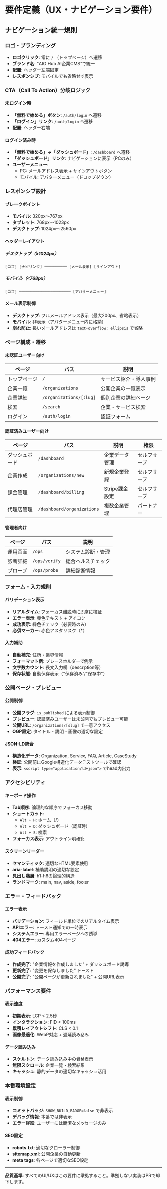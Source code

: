 # 要件定義（UX・ナビゲーション要件）

## ナビゲーション統一規則

### ロゴ・ブランディング
- **ロゴクリック**: 常に `/` （トップページ）へ遷移
- **ブランド名**: "AIO Hub AI企業CMS"で統一
- **配置**: ヘッダー左端固定
- **レスポンシブ**: モバイルでも省略せず表示

### CTA（Call To Action）分岐ロジック

#### 未ログイン時
- **「無料で始める」ボタン**: `/auth/login` へ遷移
- **「ログイン」リンク**: `/auth/login` へ遷移
- **配置**: ヘッダー右端

#### ログイン済み時
- **「無料で始める」→「ダッシュボード」**: `/dashboard` へ遷移
- **「ダッシュボード」リンク**: ナビゲーションに表示（PCのみ）
- **ユーザーメニュー**: 
  - PC: メールアドレス表示 + サインアウトボタン
  - モバイル: アバターメニュー（ドロップダウン）

### レスポンシブ設計

#### ブレークポイント
- **モバイル**: 320px〜767px
- **タブレット**: 768px〜1023px  
- **デスクトップ**: 1024px〜2560px

#### ヘッダーレイアウト

##### デスクトップ（≥1024px）
```
[ロゴ] [ナビリンク] ────────── [メール表示] [サインアウト]
```

##### モバイル（<768px）
```
[ロゴ] ─────────────────────── [アバターメニュー]
```

#### メール表示制御
- **デスクトップ**: フルメールアドレス表示（最大200px、省略表示）
- **モバイル**: 非表示（アバターメニュー内に格納）
- **崩れ防止**: 長いメールアドレスは `text-overflow: ellipsis` で省略

### ページ構成・遷移

#### 未認証ユーザー向け
| ページ | パス | 説明 |
|--------|------|------|
| トップページ | `/` | サービス紹介・導入事例 |
| 企業一覧 | `/organizations` | 公開企業の一覧表示 |
| 企業詳細 | `/organizations/[slug]` | 個別企業の詳細ページ |
| 検索 | `/search` | 企業・サービス検索 |
| ログイン | `/auth/login` | 認証フォーム |

#### 認証済みユーザー向け
| ページ | パス | 説明 | 権限 |
|--------|------|------|------|
| ダッシュボード | `/dashboard` | 企業データ管理 | セルフサーブ |
| 企業作成 | `/organizations/new` | 新規企業登録 | セルフサーブ |
| 課金管理 | `/dashboard/billing` | Stripe課金設定 | セルフサーブ |
| 代理店管理 | `/dashboard/organizations` | 複数企業管理 | パートナー |

#### 管理者向け
| ページ | パス | 説明 |
|--------|------|------|
| 運用画面 | `/ops` | システム診断・管理 |
| 診断詳細 | `/ops/verify` | 総合ヘルスチェック |
| プローブ | `/ops/probe` | 詳細診断情報 |

### フォーム・入力規則

#### バリデーション表示
- **リアルタイム**: フォーカス離脱時に即座に検証
- **エラー表示**: 赤色テキスト + アイコン
- **成功表示**: 緑色チェック（必要時のみ）
- **必須マーカー**: 赤色アスタリスク（*）

#### 入力補助
- **自動補完**: 住所・業界情報
- **フォーマット例**: プレースホルダーで例示
- **文字数カウント**: 長文入力欄（description等）
- **保存状態**: 自動保存表示（"保存済み"/"保存中"）

### 公開ページ・プレビュー

#### 公開制御
- **公開フラグ**: `is_published` による表示制御
- **プレビュー**: 認証済みユーザーは未公開でもプレビュー可能
- **公開URL**: `/organizations/[slug]` で一意アクセス
- **OGP設定**: タイトル・説明・画像の適切な設定

#### JSON-LD統合
- **構造化データ**: Organization, Service, FAQ, Article, CaseStudy
- **検証**: 公開前にGoogle構造化データテストツールで確認
- **表示**: `<script type="application/ld+json">` でhead内出力

### アクセシビリティ

#### キーボード操作
- **Tab順序**: 論理的な順序でフォーカス移動
- **ショートカット**: 
  - `Alt + H`: ホーム（/）
  - `Alt + D`: ダッシュボード（認証時）
  - `Alt + S`: 検索
- **フォーカス表示**: アウトライン明確化

#### スクリーンリーダー
- **セマンティック**: 適切なHTML要素使用
- **aria-label**: 補助説明の適切な設定
- **見出し階層**: h1-h6の論理的構造
- **ランドマーク**: main, nav, aside, footer

### エラー・フィードバック

#### エラー表示
- **バリデーション**: フィールド単位でのリアルタイム表示
- **APIエラー**: トースト通知での一時表示
- **システムエラー**: 専用エラーページへの誘導
- **404エラー**: カスタム404ページ

#### 成功フィードバック
- **作成完了**: "企業情報を作成しました" + ダッシュボード誘導
- **更新完了**: "変更を保存しました" トースト
- **公開完了**: "公開ページが更新されました" + 公開URL表示

### パフォーマンス要件

#### 表示速度
- **初期表示**: LCP < 2.5秒
- **インタラクション**: FID < 100ms
- **累積レイアウトシフト**: CLS < 0.1
- **画像最適化**: WebP対応 + 遅延読み込み

#### データ読み込み
- **スケルトン**: データ読み込み中の骨格表示
- **無限スクロール**: 企業一覧・検索結果
- **キャッシュ**: 静的データの適切なキャッシュ活用

### 本番環境設定

#### 表示制御
- **コミットバッジ**: `SHOW_BUILD_BADGE=false` で非表示
- **デバッグ情報**: 本番では非表示
- **エラー詳細**: ユーザーには簡潔なメッセージのみ

#### SEO設定
- **robots.txt**: 適切なクローラー制御
- **sitemap.xml**: 公開企業の自動更新
- **meta tags**: 各ページで適切なSEO設定

---

**品質基準**: すべてのUI/UXはこの要件に準拠すること。準拠しない実装はPRで却下します。